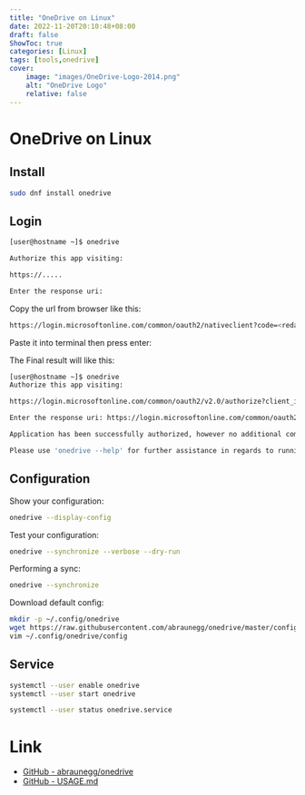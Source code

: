 ```yaml
---
title: "OneDrive on Linux"
date: 2022-11-20T20:10:48+08:00
draft: false
ShowToc: true
categories: [Linux]
tags: [tools,onedrive]
cover:
    image: "images/OneDrive-Logo-2014.png"
    alt: "OneDrive Logo"
    relative: false
---
```


# OneDrive on Linux

## Install

```bash
sudo dnf install onedrive
```

## Login

```bash
[user@hostname ~]$ onedrive

Authorize this app visiting:

https://.....

Enter the response uri:
```

Copy the url from browser like this:

```bash
https://login.microsoftonline.com/common/oauth2/nativeclient?code=<redacted>
```

Paste it into terminal then press enter:

The Final result will like this:

```bash
[user@hostname ~]$ onedrive
Authorize this app visiting:

https://login.microsoftonline.com/common/oauth2/v2.0/authorize?client_id=22c49a0d-d21c-4792-aed1-8f163c982546&scope=Files.ReadWrite%20Files.ReadWrite.all%20Sites.ReadWrite.All%20offline_access&response_type=code&redirect_uri=https://login.microsoftonline.com/common/oauth2/nativeclient

Enter the response uri: https://login.microsoftonline.com/common/oauth2/nativeclient?code=<redacted>

Application has been successfully authorized, however no additional command switches were provided.

Please use 'onedrive --help' for further assistance in regards to running this application.
```

## Configuration

Show your configuration:

```bash
onedrive --display-config
```

Test your configuration:

```bash
onedrive --synchronize --verbose --dry-run
```

Performing a sync:

```bash
onedrive --synchronize
```

Download default config:

```bash
mkdir -p ~/.config/onedrive
wget https://raw.githubusercontent.com/abraunegg/onedrive/master/config -O ~/.config/onedrive/config
vim ~/.config/onedrive/config
```

## Service

```bash
systemctl --user enable onedrive
systemctl --user start onedrive
```

```bash
systemctl --user status onedrive.service
```

# Link

- [GitHub - abraunegg/onedrive](https://github.com/abraunegg/onedrive)
- [GitHub - USAGE.md](https://github.com/abraunegg/onedrive/blob/master/docs/USAGE.md)
